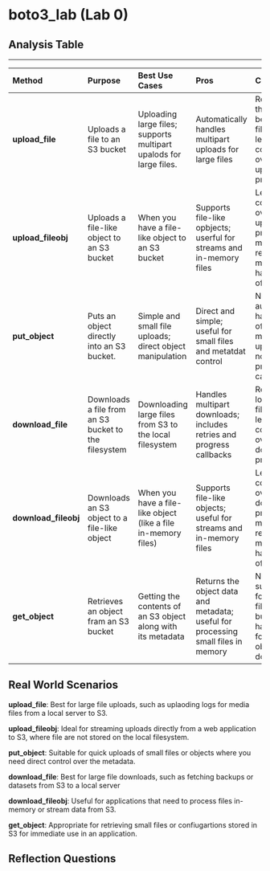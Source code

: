 # boto3_lab (Lab 0)
## Analysis Table
 
 ---

| Method | Purpose | Best Use Cases | Pros | Cons |
| :--- | :--- | :--- | :--- | :--- |
| **upload_file** | Uploads a file to an S3 bucket | Uploading large files; supports multipart upalods for large files. |Automatically handles multipart uploads for large files |Requires the file to be on the filesystem; less control over the uploads process |
| **upload_fileobj** | Uploads a file-like object to an S3 bucket | When you have a file-like object to an S3 bucket |Supports file-like opbjects; userful for streams and in-memory files | Less control over the upload process; may require manual handling of retries |
| **put_object** | Puts an object directly into an S3 bucket. | Simple and small file uploads; direct object manipulation | Direct and simple; useful for small files and metatdat control |No automatic handling of multipart uploads; no progress callbacks |
| **download_file** | Downloads a file from an S3 bucket to the filesystem | Downloading large files from S3 to the local filesystem |Handles multipart downloads; includes retries and progress callbacks |Requires a local filesystem; less control over the download process |
| **download_fileobj** | Downloads an S3 object to a file-like object | When you have a file-like object (like a file in-memory files) | Supports file-like objects; useful for streams and in-memory files | Less control over the download process; may require manual handling of retries |
| **get_object** | Retrieves an object fram an S3 bucket | Getting the contents of an S3 object along with its metadata |Returns the object data and metadata; useful for processing small files in memory | Not suitable for large files; no built-in handling for large object downloads |


## Real World Scenarios
**upload_file**: Best for large file uploads, such as uplaoding logs for media files from a local server to S3.

**upload_fileobj**: Ideal for streaming uploads directly from a web application to S3, where file are not stored on the local filesystem.

**put_object**: Suitable for quick uploads of small files or objects where you need direct control over the metadata.

**download_file**: Best for large file downloads, such as fetching backups or datasets from S3 to a local server

**download_fileobj**: Useful for applications that need to process files in-memory or stream data from S3.

**get_object**: Appropriate for retrieving small files or confiugartions stored in S3 for immediate use in an application.



## Reflection Questions